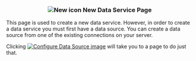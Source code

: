 ### <p style="text-align: center">![New icon](images/NewIcon.png "New Data Service") New Data Service Page</p>

This page is used to create a new data service. However, in order to create a data service you must first have a data source. You can create a data source from one of the existing connections on your server.

Clicking [![Configure Data Source image](images/ConfigureDataSource.png "Configure Data Source")](svcsource-new-help.html) will take you to a page to do just that.
